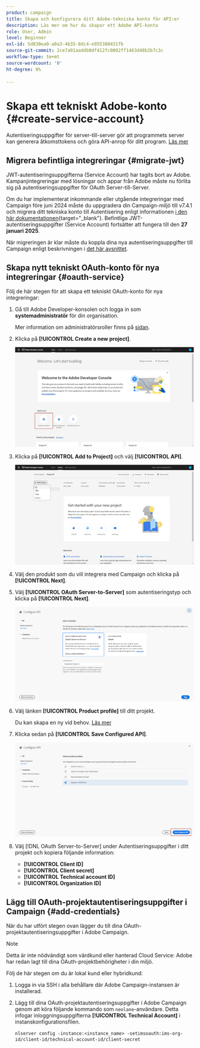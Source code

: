 ```yaml
---
product: campaign
title: Skapa och konfigurera ditt Adobe-tekniska konto för API:er
description: Läs mer om hur du skapar ett Adobe API-konto
role: User, Admin
level: Beginner
exl-id: 5d830ea0-a0a3-4b35-8dc4-e955380431fb
source-git-commit: 2ce7a91aaddb0df412fc0002ff1463d48b2b7c3c
workflow-type: tm+mt
source-wordcount: '0'
ht-degree: 0%

---
```


# Skapa ett tekniskt Adobe-konto {#create-service-account}

Autentiseringsuppgifter för server-till-server gör att programmets server kan generera åtkomsttokens och göra API-anrop för ditt program. [Läs mer](https://developer.adobe.com/developer-console/docs/guides/authentication/ServerToServerAuthentication/)

## Migrera befintliga integreringar {#migrate-jwt}

JWT-autentiseringsuppgifterna (Service Account) har tagits bort av Adobe. Kampanjintegreringar med lösningar och appar från Adobe måste nu förlita sig på autentiseringsuppgifter för OAuth Server-till-Server.

Om du har implementerat inkommande eller utgående integreringar med Campaign före juni 2024 måste du uppgradera din Campaign-miljö till v7.4.1 och migrera ditt tekniska konto till Autentisering enligt informationen [i den här dokumentationen](https://developer.adobe.com/developer-console/docs/guides/authentication/ServerToServerAuthentication/migration){target="_blank"}. Befintliga JWT-autentiseringsuppgifter (Service Account) fortsätter att fungera till den **27 januari 2025**.

När migreringen är klar måste du koppla dina nya autentiseringsuppgifter till Campaign enligt beskrivningen i [det här avsnittet](#add-credentials).

## Skapa nytt tekniskt OAuth-konto för nya integreringar {#oauth-service}

Följ de här stegen för att skapa ett tekniskt OAuth-konto för nya integreringar:

1. Gå till Adobe Developer-konsolen och logga in som **systemadministratör** för din organisation.

   Mer information om administratörsroller finns på [sidan](https://helpx.adobe.com/enterprise/using/admin-roles.html).

1. Klicka på **[!UICONTROL Create a new project]**.

   ![](assets/api-account-1.png)

1. Klicka på **[!UICONTROL Add to Project]** och välj **[!UICONTROL API]**.

   ![](assets/api-account-2.png)

1. Välj den produkt som du vill integrera med Campaign och klicka på **[!UICONTROL Next]**.

1. Välj **[!UICONTROL OAuth Server-to-Server]** som autentiseringstyp och klicka på **[!UICONTROL Next]**.

   ![](assets/api-account-3.png)

1. Välj länken **[!UICONTROL Product profile]** till ditt projekt.

   Du kan skapa en ny vid behov. [Läs mer](https://helpx.adobe.com/enterprise/using/manage-product-profiles.html)

1. Klicka sedan på **[!UICONTROL Save Configured API]**.

   ![](assets/api-account-4.png)

1. Välj [!DNL OAuth Server-to-Server] under Autentiseringsuppgifter i ditt projekt och kopiera följande information:

   * **[!UICONTROL Client ID]**
   * **[!UICONTROL Client secret]**
   * **[!UICONTROL Technical account ID]**
   * **[!UICONTROL Organization ID]**

## Lägg till OAuth-projektautentiseringsuppgifter i Campaign {#add-credentials}

När du har utfört stegen ovan lägger du till dina OAuth-projektautentiseringsuppgifter i Adobe Campaign.

>[!NOTE]
>
>Detta är inte nödvändigt som värdkund eller hanterad Cloud Service: Adobe har redan lagt till dina OAuth-projektbehörigheter i din miljö.
>

Följ de här stegen om du är lokal kund eller hybridkund:

1. Logga in via SSH i alla behållare där Adobe Campaign-instansen är installerad.

1. Lägg till dina OAuth-projektautentiseringsuppgifter i Adobe Campaign genom att köra följande kommando som `neolane`-användare. Detta infogar inloggningsuppgifterna **[!UICONTROL Technical Account]** i instanskonfigurationsfilen.

   ```
   nlserver config -instance:<instance_name> -setimsoauth:ims-org-id/client-id/technical-account-id/client-secret
   ```
